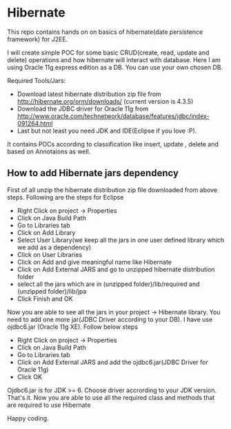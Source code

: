 Hibernate
=========

This repo contains hands on on basics of hibernate(date persistence framework) for J2EE.

I will create simple POC for some basic CRUD(create, read, update and delete) operations and how hibernate will interact with database. Here I am using Oracle 11g express edition as a DB. You can use your own chosen DB.

Required Tools/Jars:
* Download latest hibernate distribution zip file from http://hibernate.org/orm/downloads/ (current version is 4.3.5)
* Download the JDBC driver for Oracle 11g from http://www.oracle.com/technetwork/database/features/jdbc/index-091264.html
* Last but not least you need JDK and IDE(Eclipse if you love :P).

It contains POCs according to classification like insert, update , delete and based on Annotaions as well.

## How to add Hibernate jars dependency
First of all unzip the hibernate distribution zip file downloaded from above steps.
Following are the steps for Eclipse
* Right Click on project -> Properties
* Click on Java Build Path
* Go to Libraries tab
* Click on Add Library
* Select User Library(we keep all the jars in one user defined library which we add as a dependency)
* Click on User Libraries
* Click on Add and give meaningful name like Hibernate
* Click on Add External JARS and go to unzipped hibernate distribution folder
* select all the jars which are in (unzipped folder)/lib/required and  (unzipped folder)/lib/jpa
* Click Finish and OK

Now you are able to see all the jars in your project -> Hibernate library. You need to add one more jar(JDBC Driver according to your DB). I have use ojdbc6.jar (Oracle 11g XE).
Follow below steps
* Right Click on project -> Properties
* Click on Java Build Path
* Go to Libraries tab
* Click on Add External JARS and add the ojdbc6.jar(JDBC Driver for Oracle 11g)
* Click OK

Ojdbc6.jar is for JDK >= 6. Choose driver accrording to your JDK version.
That's it. Now you are able to use all the required class and methods that are required to use Hibernate

Happy coding.
